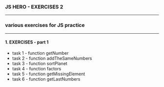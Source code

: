 ### JS HERO - EXERCISES 2
----
### various exercises for JS practice
----

#### 1. EXERCISES - part 1

* task 1 - function getNumber
* task 2 - function addTheSameNumbers
* task 3 - function sortPlanet
* task 4 - function factors
* task 5 - function getMissingElement
* task 6 - function getLastNumbers

